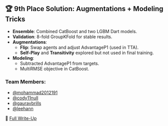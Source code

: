 ## 🏆 **9th Place Solution: Augmentations + Modeling Tricks**

- **Ensemble**: Combined CatBoost and two LGBM Dart models.
- **Validation**: 8-fold GroupKFold for stable results.
- **Augmentations**:
  - **Flip**: Swap agents and adjust AdvantageP1 (used in TTA).
  - **Self-Play** and **Transitivity** explored but not used in final training.
- **Modeling**:
  - Subtracted AdvantageP1 from targets.
  - MultiRMSE objective in CatBoost.

### **Team Members**:
- [@mohammad2012191](https://www.kaggle.com/mohammad2012191)
- [@cody11null](https://www.kaggle.com/cody11null)
- [@gauravbrills](https://www.kaggle.com/gauravbrills)
- [@leehann](https://www.kaggle.com/leehann)


🔗 [Full Write-Up](https://www.kaggle.com/competitions/um-game-playing-strength-of-mcts-variants/discussion/549624)
